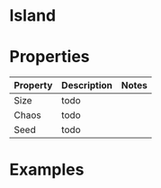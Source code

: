 # Island


# Properties


| Property | Description | Notes | 
| -------- | ----------- | ----- |
| Size | todo | |
| Chaos | todo | |
| Seed | todo | |




# Examples
